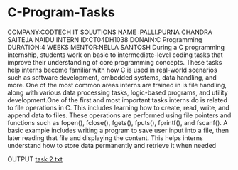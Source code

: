 # C-Program-Tasks
COMPANY:CODTECH IT SOLUTIONS
NAME   :PALLI.PURNA CHANDRA SAITEJA NAIDU
INTERN ID:CT04DH1038
DONAIN:C Programming
DURATION:4 WEEKS
MENTOR:NELLA SANTOSH
During a C programming internship, students work on basic to intermediate-level coding tasks that improve their understanding of core programming concepts. These tasks help interns become familiar with how C is used in real-world scenarios such as software development, embedded systems, data handling, and more. One of the most common areas interns are trained in is file handling, along with various data processing tasks, logic-based programs, and utility development.One of the first and most important tasks interns do is related to file operations in C. This includes learning how to create, read, write, and append data to files. These operations are performed using file pointers and functions such as fopen(), fclose(), fgets(), fputs(), fprintf(), and fscanf(). A basic example includes writing a program to save user input into a file, then later reading that file and displaying the content. This helps interns understand how to store data permanently and retrieve it when needed   


OUTPUT
[task 2.txt](https://github.com/user-attachments/files/21050453/task.2.txt)
